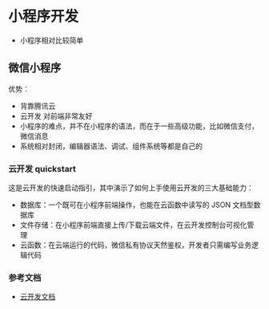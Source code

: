 # 小程序开发

- 小程序相对比较简单

## 微信小程序

优势：

- 背靠腾讯云
- 云开发 对前端非常友好
- 小程序的难点，并不在小程序的语法，而在于一些高级功能，比如微信支付，微信消息
- 系统相对封闭，编辑器语法、调试、组件系统等都是自己的

### 云开发 quickstart

这是云开发的快速启动指引，其中演示了如何上手使用云开发的三大基础能力：

- 数据库：一个既可在小程序前端操作，也能在云函数中读写的 JSON 文档型数据库
- 文件存储：在小程序前端直接上传/下载云端文件，在云开发控制台可视化管理
- 云函数：在云端运行的代码，微信私有协议天然鉴权，开发者只需编写业务逻辑代码

### 参考文档

- [云开发文档](https://developers.weixin.qq.com/miniprogram/dev/wxcloud/basis/getting-started.html)
